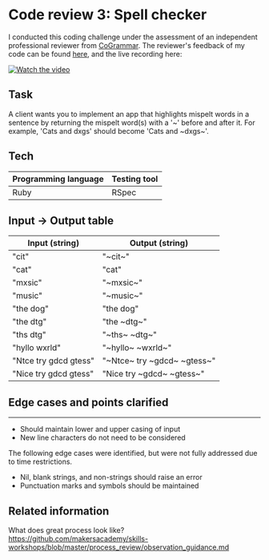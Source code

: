 # Code review 3: Spell checker

I conducted this coding challenge under the assessment of an independent professional reviewer from [CoGrammar](https://www.cogrammar.com/). The reviewer's feedback of my code can be found [here](Ruby/2020-04-17-Orange_Jynx_27-feedback.pdf), and the live recording here:

[![Watch the video](https://img.youtube.com/vi/Fehc2HlOc6M/maxresdefault.jpg)](https://youtu.be/Fehc2HlOc6M)

## Task

A client wants you to implement an app that highlights mispelt words in a sentence by returning the mispelt word(s) with a '~' before and after it. For example, 'Cats and dxgs' should become 'Cats and ~dxgs~'.

## Tech

| Programming language | Testing tool |
| --- |--- |
| Ruby | RSpec |

## Input -> Output table

| Input (string) | Output (string) |
| --- |--- |
| "cit" | "~cit~" |
|"cat" | "cat" |
|"mxsic" | "~mxsic~" |
|"music" | "~music~" |
|"the dog" | "the dog" |
|"the dtg" | "the ~dtg~" |
|"ths dtg" | "~ths~ ~dtg~" |
|"hyllo wxrld" | "~hyllo~ ~wxrld~" |
|"Ntce try gdcd gtess" | "~Ntce~ try ~gdcd~ ~gtess~" |
|"Nice try gdcd gtess" | "Nice try ~gdcd~ ~gtess~" |

## Edge cases and points clarified
---------
- Should maintain lower and upper casing of input
- New line characters do not need to be considered

The following edge cases were identified, but were not fully addressed due to time restrictions.

- Nil, blank strings, and non-strings should raise an error
- Punctuation marks and symbols should be maintained

## Related information

What does great process look like? https://github.com/makersacademy/skills-workshops/blob/master/process_review/observation_guidance.md



